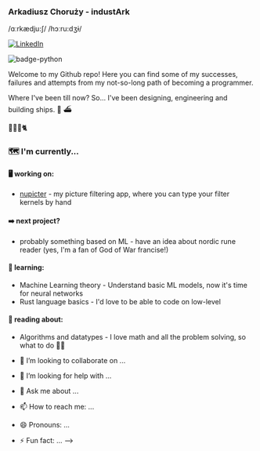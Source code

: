 ### Arkadiusz Choruży - industArk
/ɑːrkædju:ʃ/ /hɔːru:dʒɨ/

<a href="https://www.linkedin.com/in/arkadiuszchoruzy/"><img alt="LinkedIn" src="https://img.shields.io/badge/LinkedIn-Arkadiusz%20Choruzy-blue?style=flat-square&logo=linkedin"></a>

![badge-python](https://img.shields.io/badge/-python-yellow?style=flat-square&logo=python)

Welcome to my Github repo! Here you can find some of my successes, failures and attempts from my not-so-long path of becoming a programmer. 

Where I've been till now?
So... I've been designing, engineering and building ships. :ship: :ferry:

:woman::baby::bearded_person::cat2:

### :world_map: I'm currently...
#### :desktop_computer: working on:
- [nupicter](https://github.com/industArk/nupicter/) - my picture filtering app, where you can type your filter kernels by hand
#### :arrow_right: next project?
- probably something based on ML - have an idea about nordic rune reader (yes, I'm a fan of God of War francise!)

#### :memo: learning:
- Machine Learning theory - Understand basic ML models, now it's time for neural networks
- Rust language basics - I'd love to be able to code on low-level

#### :open_book: reading about:
- Algorithms and datatypes - I love math and all the problem solving, so what to do :man_shrugging:

- 👯 I’m looking to collaborate on ...
- 🤔 I’m looking for help with ...
- 💬 Ask me about ...
- 📫 How to reach me: ...
- 😄 Pronouns: ...
- ⚡ Fun fact: ...
-->
